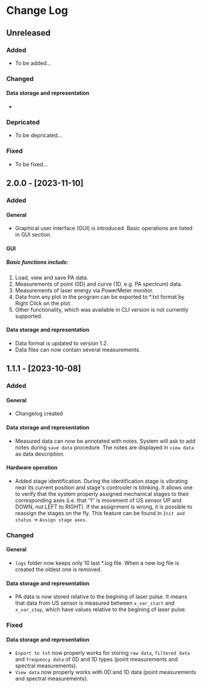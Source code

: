 # Change Log

## Unreleased

### Added

* To be added...

### Changed

#### Data storage and representation

* 

### Depricated

* To be depricated...

### Fixed

* To be fixed...

## 2.0.0 - [2023-11-10]

### Added

#### General

* Graphical user interface (GUI) is introduced. Basic operations are listed in GUI section.

#### GUI

##### Basic functions include:

1. Load, view and save PA data.
2. Measurements of point (0D) and curve (1D, e.g. PA spectrum) data.
3. Measurements of laser energy via PowerMeter monitor.
4. Data from any plot in the program can be exported to *.txt format by Right Click on the plot.
5. Other functionality, which was available in CLI version is not currently supported.

#### Data storage and representation

* Data format is updated to version 1.2.
* Data files can now contain several measurements.

## 1.1.1 - [2023-10-08]

### Added

#### General

* Changelog created

#### Data storage and representation

* Measured data can now be annotated with notes. System will ask to add notes during `save data` procedure.
  The notes are displayed in `view data` as data description.

#### Hardware operation

* Added stage identification. During the identification stage is vibrating near its current position and stage's controoler is blinking.
  It allows one to verify that the system properly assigned mechanical stages to their corresponding axes (i.e. that 'Y' is movement of US sensor UP and DOWN, not LEFT to RIGHT).
  If the assignment is wrong, it is possible to reassign the stages on the fly.
  This feature can be found in `Init and status` -> `Assign stage axes`.

### Changed

#### General

* `logs` folder now keeps only 10 last *.log file.
  When a new log file is created the oldest one is removed.

#### Data storage and representation

* PA data is now stored relative to the begining of laser pulse.
  It means that data from US sensor is measured between `x_var_start` and `x_var_stop`, which have values relative to the begining of laser pulse.

### Fixed

#### Data storage and representation

* `Export to txt` now properly works for storing `raw data`, `filtered data` and `frequency data` of 0D and 1D types (point measurements and spectral measurements).
* `View data` now properly works with 0D and 1D data (point measurements and spectral measurements).
